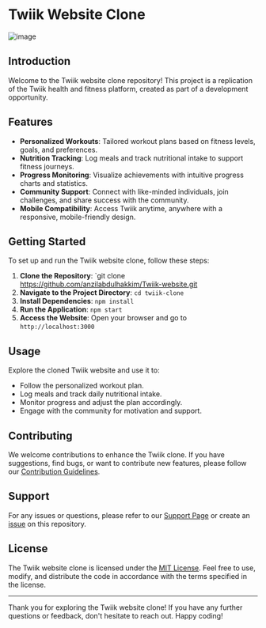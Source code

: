 # Twiik Website Clone

![image](https://github.com/anzilabdulhakkim/Twiik-website/assets/113758293/9ab0d0e8-4819-4400-83be-1a8a3e941b93)


## Introduction

Welcome to the Twiik website clone repository! 
This project is a replication of the Twiik health and fitness platform, created as part of a development opportunity.

## Features

- **Personalized Workouts**: Tailored workout plans based on fitness levels, goals, and preferences.
- **Nutrition Tracking**: Log meals and track nutritional intake to support fitness journeys.
- **Progress Monitoring**: Visualize achievements with intuitive progress charts and statistics.
- **Community Support**: Connect with like-minded individuals, join challenges, and share success with the community.
- **Mobile Compatibility**: Access Twiik anytime, anywhere with a responsive, mobile-friendly design.

## Getting Started

To set up and run the Twiik website clone, follow these steps:

1. **Clone the Repository**: `git clone https://github.com/anzilabdulhakkim/Twiik-website.git
2. **Navigate to the Project Directory**: `cd twiik-clone`
3. **Install Dependencies**: `npm install`
4. **Run the Application**: `npm start`
5. **Access the Website**: Open your browser and go to `http://localhost:3000`

## Usage

Explore the cloned Twiik website and use it to:

- Follow the personalized workout plan.
- Log meals and track daily nutritional intake.
- Monitor progress and adjust the plan accordingly.
- Engage with the community for motivation and support.

## Contributing

We welcome contributions to enhance the Twiik clone. 
If you have suggestions, find bugs, or want to contribute new features, please follow our [Contribution Guidelines](CONTRIBUTING.md).

## Support

For any issues or questions, 
please refer to our [Support Page](https://twiik.com/support) or 
create an [issue](https://github.com/your-username/twiik-clone/issues) on this repository.

## License

The Twiik website clone is licensed under the [MIT License](LICENSE). 
Feel free to use, modify, and distribute the code in accordance with the terms specified in the license.

---

Thank you for exploring the Twiik website clone! 
If you have any further questions or feedback, don't hesitate to reach out. Happy coding!


